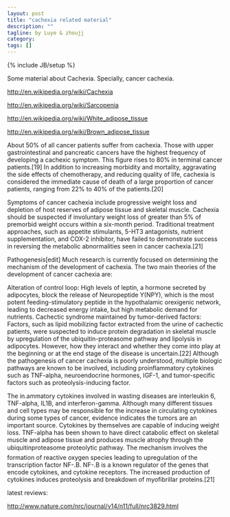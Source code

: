 ```yaml
---
layout: post
title: "cachexia related material"
description: ""
tagline: by Luye & zhoujj
category: 
tags: []
---
```

{% include JB/setup %}

Some material about Cachexia. Specially, cancer cachexia.
<!--more-->

http://en.wikipedia.org/wiki/Cachexia

http://en.wikipedia.org/wiki/Sarcopenia

http://en.wikipedia.org/wiki/White_adipose_tissue

http://en.wikipedia.org/wiki/Brown_adipose_tissue


About 50% of all cancer patients suffer from cachexia. Those with upper gastrointestinal and pancreatic cancers have the highest frequency of developing a cachexic symptom. This figure rises to 80% in terminal cancer patients.[19] In addition to increasing morbidity and mortality, aggravating the side effects of chemotherapy, and reducing quality of life, cachexia is considered the immediate cause of death of a large proportion of cancer patients, ranging from 22% to 40% of the patients.[20]

Symptoms of cancer cachexia include progressive weight loss and depletion of host reserves of adipose tissue and skeletal muscle. Cachexia should be suspected if involuntary weight loss of greater than 5% of premorbid weight occurs within a six-month period. Traditional treatment approaches, such as appetite stimulants, 5-HT3 antagonists, nutrient supplementation, and COX-2 inhibitor, have failed to demonstrate success in reversing the metabolic abnormalities seen in cancer cachexia.[21]

Pathogenesis[edit]
Much research is currently focused on determining the mechanism of the development of cachexia. The two main theories of the development of cancer cachexia are:

Alteration of control loop: High levels of leptin, a hormone secreted by adipocytes, block the release of Neuropeptide Y(NPY), which is the most potent feeding-stimulatory peptide in the hypothalamic orexigenic network, leading to decreased energy intake, but high metabolic demand for nutrients.
Cachectic syndrome maintained by tumor-derived factors: Factors, such as lipid mobilizing factor extracted from the urine of cachectic patients, were suspected to induce protein degradation in skeletal muscle by upregulation of the ubiquitin-proteasome pathway and lipolysis in adipocytes. However, how they interact and whether they come into play at the beginning or at the end stage of the disease is uncertain.[22]
Although the pathogenesis of cancer cachexia is poorly understood, multiple biologic pathways are known to be involved, including proinflammatory cytokines such as TNF-alpha, neuroendocrine hormones, IGF-1, and tumor-specific factors such as proteolysis-inducing factor.

The in.ammatory cytokines involved in wasting diseases are interleukin 6, TNF-alpha, IL1B, and interferon-gamma. Although many different tissues and cell types may be responsible for the increase in circulating cytokines during some types of cancer, evidence indicates the tumors are an important source. Cytokines by themselves are capable of inducing weight loss. TNF-alpha has been shown to have direct catabolic effect on skeletal muscle and adipose tissue and produces muscle atrophy through the ubiquitinproteasome proteolytic pathway. The mechanism involves the formation of reactive oxygen species leading to upregulation of the transcription factor NF-.B. NF-.B is a known regulator of the genes that encode cytokines, and cytokine receptors. The increased production of cytokines induces proteolysis and breakdown of myofibrillar proteins.[21]


latest reviews:

http://www.nature.com/nrc/journal/v14/n11/full/nrc3829.html




